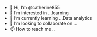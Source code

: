 - 👋 Hi, I’m @catherine855
- 👀 I’m interested in ...learning
- 🌱 I’m currently learning ...Data analytics
- 💞️ I’m looking to collaborate on ...
- 📫 How to reach me ..

<!---
catherine855/catherine855 is a ✨ special ✨ repository because its `README.md` (this file) appears on your GitHub profile.
You can click the Preview link to take a look at your changes.
--->
